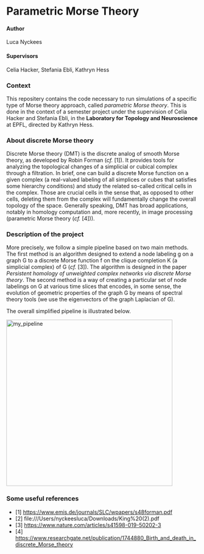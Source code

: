 # Parametric Morse Theory

#### Author
Luca Nyckees

#### Supervisors
Celia Hacker, Stefania Ebli, Kathryn Hess

### Context

This repositery contains the code necessary to run simulations of a specific type of Morse theory approach, called *parametric Morse theory*. This is done in the context of a semester project under the supervision of Celia Hacker and Stefania Ebli,
in the **Laboratory for Topology and Neuroscience** at EPFL, directed by Kathryn Hess.

### About discrete Morse theory

Discrete Morse theory (DMT) is the discrete analog of smooth Morse theory, as developed by Robin Forman (*cf.* [1]). It provides tools for analyzing the topological changes of a simplicial or cubical complex through a filtration. In brief, one can build a discrete Morse function on a given complex (a real-valued labeling of all simplices or cubes that satisfies some hierarchy conditions) and study the related so-called critical cells in the complex. Those are crucial cells in the sense that, as opposed to other cells, deleting them from the complex will fundamentally change the overall topology of the space. Generally speaking, DMT has broad applications, notably in homology computation and, more recently, in image processing (parametric Morse theory (*cf.* [4])).

### Description of the project

More precisely, we follow a simple pipeline based on two main methods. The first method is an algorithm designed to extend a node labeling g on a graph G to a discrete Morse function f on the clique completion K (a simplicial complex) of G (*cf.* [3]). The algorithm is designed in the paper *Persistent homology of unweighted complex networks via discrete Morse theory*. The second method is a way of creating a particular set of node labelings on G at various time slices that encodes, in some sense, the evolution of geometric properties of the graph G by means of spectral theory tools (we use the eigenvectors of the graph Laplacian of G).

The overall simplified pipeline is illustrated below.

<img width="436" alt="my_pipeline" src="https://user-images.githubusercontent.com/55453275/116779268-a15c2c00-aa75-11eb-9aa2-f23e3d39c01d.png">

### Some useful references
* [1] https://www.emis.de/journals/SLC/wpapers/s48forman.pdf
* [2] file:///Users/nyckeesluca/Downloads/King%20(2).pdf
* [3] https://www.nature.com/articles/s41598-019-50202-3
* [4] https://www.researchgate.net/publication/1744880_Birth_and_death_in_discrete_Morse_theory
